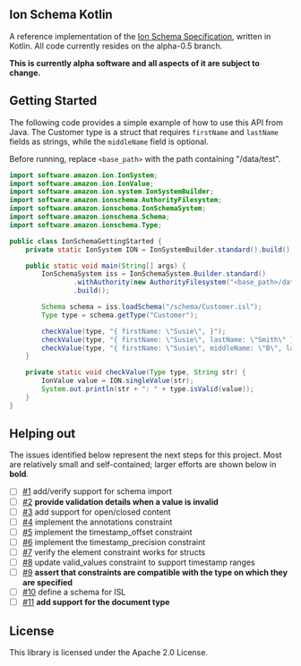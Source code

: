 ## Ion Schema Kotlin

A reference implementation of the [Ion Schema Specification](https://github.com/amzn/ion-schema),
written in Kotlin.  All code currently resides on the alpha-0.5 branch.

**This is currently alpha software and all aspects of it are subject
to change.**

## Getting Started

The following code provides a simple example of how to use this
API from Java. The Customer type is a struct that requires
`firstName` and `lastName` fields as strings, while the
`middleName` field is optional.

Before running, replace `<base_path>` with the path containing
"/data/test".

```java
import software.amazon.ion.IonSystem;
import software.amazon.ion.IonValue;
import software.amazon.ion.system.IonSystemBuilder;
import software.amazon.ionschema.AuthorityFilesystem;
import software.amazon.ionschema.IonSchemaSystem;
import software.amazon.ionschema.Schema;
import software.amazon.ionschema.Type;

public class IonSchemaGettingStarted {
    private static IonSystem ION = IonSystemBuilder.standard().build();

    public static void main(String[] args) {
        IonSchemaSystem iss = IonSchemaSystem.Builder.standard()
                .withAuthority(new AuthorityFilesystem("<base_path>/data/test"))
                .build();

        Schema schema = iss.loadSchema("/schema/Customer.isl");
        Type type = schema.getType("Customer");

        checkValue(type, "{ firstName: \"Susie\", }");
        checkValue(type, "{ firstName: \"Susie\", lastName: \"Smith\" }");
        checkValue(type, "{ firstName: \"Susie\", middleName: \"B\", lastName: \"Smith\" }");
    }

    private static void checkValue(Type type, String str) {
        IonValue value = ION.singleValue(str);
        System.out.println(str + ": " + type.isValid(value));
    }
}
```

## Helping out

The issues identified below represent the next steps for this project.
Most are relatively small and self-contained;  larger efforts are
shown below in **bold**.

- [ ] [#1](https://github.com/amzn/ion-schema-kotlin/issues/1) add/verify support for schema import
- [ ] [#2](https://github.com/amzn/ion-schema-kotlin/issues/2) **provide validation details when a value is invalid**
- [ ] [#3](https://github.com/amzn/ion-schema-kotlin/issues/3) add support for open/closed content
- [ ] [#4](https://github.com/amzn/ion-schema-kotlin/issues/4) implement the annotations constraint
- [ ] [#5](https://github.com/amzn/ion-schema-kotlin/issues/5) implement the timestamp_offset constraint
- [ ] [#6](https://github.com/amzn/ion-schema-kotlin/issues/6) implement the timestamp_precision constraint
- [ ] [#7](https://github.com/amzn/ion-schema-kotlin/issues/7) verify the element constraint works for structs
- [ ] [#8](https://github.com/amzn/ion-schema-kotlin/issues/8) update valid_values constraint to support timestamp ranges
- [ ] [#9](https://github.com/amzn/ion-schema-kotlin/issues/9) **assert that constraints are compatible with the type on which they are specified**
- [ ] [#10](https://github.com/amzn/ion-schema-kotlin/issues/10) define a schema for ISL
- [ ] [#11](https://github.com/amzn/ion-schema-kotlin/issues/11) **add support for the document type**

## License

This library is licensed under the Apache 2.0 License. 
